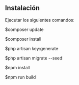 ## Instalación

Ejecutar los siguientes comandos:

$composer update

$composer install

$php artisan key:generate

$php artisan migrate --seed 

$npm install

$npm run build
